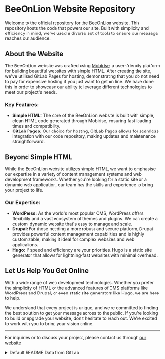 # BeeOnLion Website Repository

Welcome to the official repository for the BeeOnLion website. This repository hosts the code that powers our site. Built with simplicity and efficiency in mind, we've used a diverse set of tools to ensure our message reaches our audience.

## About the Website

The BeeOnLion website was crafted using [Mobirise](https://mobirise.com/), a user-friendly platform for building beautiful websites with simple HTML. After creating the site, we've utilised GitLab Pages for hosting, demonstrating that you do not need to pay for expensive hosting if you just want to get on line. 
We have done this in order to showcase our ability to leverage different technologies to meet our project's needs.

### Key Features:

- **Simple HTML:** The core of the BeeOnLion website is built with simple, clean HTML code generated through Mobirise, ensuring fast loading times and compatibility.
- **GitLab Pages:** Our choice for hosting, GitLab Pages allows for seamless integration with our code repository, making updates and maintenance straightforward.

## Beyond Simple HTML

While the BeeOnLion website utilizes simple HTML, we want to emphasise our expertise in a variety of content management systems and web development frameworks. Whether you're looking for a static site or a dynamic web application, our team has the skills and experience to bring your project to life.

### Our Expertise:

- **WordPress:** As the world's most popular CMS, WordPress offers flexibility and a vast ecosystem of themes and plugins. We can create a custom, dynamic website that's easy to manage and scale.
- **Drupal:** For those needing a more robust and secure platform, Drupal provides powerful content management capabilities and is highly customizable, making it ideal for complex websites and web applications.
- **Hugo:** If speed and efficiency are your priorities, Hugo is a static site generator that allows for lightning-fast websites with minimal overhead.

## Let Us Help You Get Online

With a wide range of web development technologies. Whether you prefer the simplicity of HTML or the advanced features of CMS platforms like WordPress and Drupal, or even static site generators like Hugo, we are here to help.

We understand that every project is unique, and we're committed to finding the best solution to get your message across to the public. If you're looking to build or upgrade your website, don't hesitate to reach out. We're excited to work with you to bring your vision online.

---

For inquiries or to discuss your project, please contact us through [our website](https://beeonlion.ie/)












<details><summary>Default README Data from GitLab</summary>






Example plain HTML site using GitLab Pages.

Learn more about GitLab Pages at https://pages.gitlab.io and the official
documentation https://docs.gitlab.com/ce/user/project/pages/.

---

<!-- START doctoc generated TOC please keep comment here to allow auto update -->
<!-- DON'T EDIT THIS SECTION, INSTEAD RE-RUN doctoc TO UPDATE -->
**Table of Contents**  *generated with [DocToc](https://github.com/thlorenz/doctoc)*

- [GitLab CI](#gitlab-ci)
- [GitLab User or Group Pages](#gitlab-user-or-group-pages)
- [Did you fork this project?](#did-you-fork-this-project)
- [Troubleshooting](#troubleshooting)

<!-- END doctoc generated TOC please keep comment here to allow auto update -->

## GitLab CI

This project's static Pages are built by [GitLab CI][ci], following the steps
defined in [`.gitlab-ci.yml`](.gitlab-ci.yml):

```yml
image: busybox

pages:
  stage: deploy
  script:
  - echo 'Nothing to do...'
  artifacts:
    paths:
    - public
    expire_in: 1 day
  rules:
    - if: $CI_COMMIT_REF_NAME == $CI_DEFAULT_BRANCH
```

The above example expects to put all your HTML files in the `public/` directory.

## GitLab User or Group Pages

To use this project as your user/group website, you will need one additional
step: just rename your project to `namespace.gitlab.io`, where `namespace` is
your `username` or `groupname`. This can be done by navigating to your
project's **Settings**.

Read more about [user/group Pages][userpages] and [project Pages][projpages].

## Did you fork this project?

If you forked this project for your own use, please go to your project's
**Settings** and remove the forking relationship, which won't be necessary
unless you want to contribute back to the upstream project.

## Troubleshooting

1. CSS is missing! That means that you have wrongly set up the CSS URL in your
   HTML files. Have a look at the [index.html] for an example.

[ci]: https://about.gitlab.com/solutions/continuous-integration/
[index.html]: https://gitlab.com/pages/plain-html/-/blob/main/public/index.html
[userpages]: https://docs.gitlab.com/ee/user/project/pages/introduction.html#gitlab-pages-in-projects-and-groups
[projpages]: https://docs.gitlab.com/ee/user/project/pages/introduction.html#gitlab-pages-in-projects-and-groups
</details>